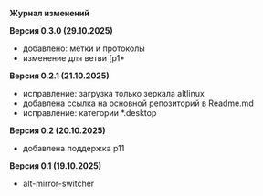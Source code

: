 **Журнал изменений**

**Версия 0.3.0 (29.10.2025)**

- добавлено: метки и протоколы
- изменение для ветви [p1*

**Версия 0.2.1 (21.10.2025)**

- исправление: загрузка только зеркала altlinux
- добавлена ​​ссылка на основной репозиторий в Readme.md
- исправление: категории *.desktop

**Версия 0.2 (20.10.2025)**

- добавлена ​​поддержка p11

**Версия 0.1 (19.10.2025)**

- alt-mirror-switcher 
